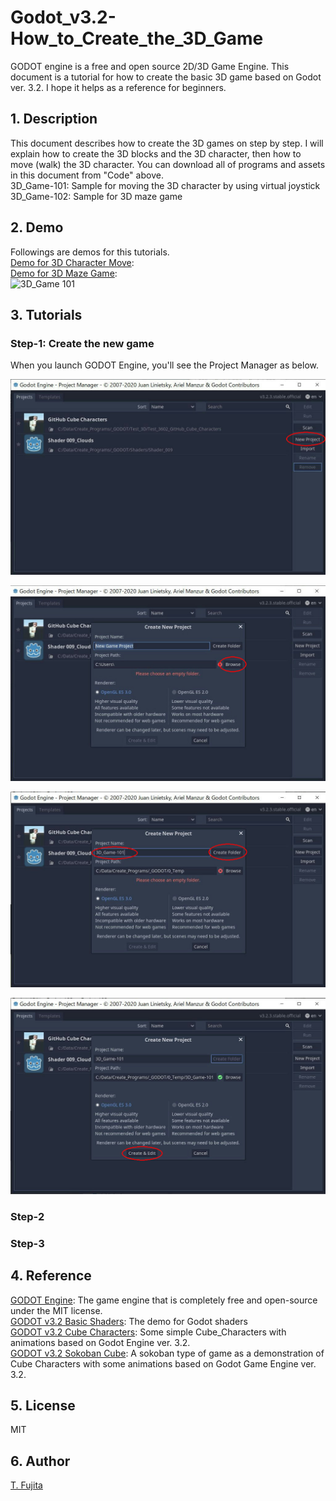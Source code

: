 # Godot_v3.2-How_to_Create_the_3D_Game
GODOT engine is a free and open source 2D/3D Game Engine. This document is a tutorial for how to create the basic 3D game based on Godot ver. 3.2. I hope it helps as a reference for beginners.  
  
## 1. Description
This document describes how to create the 3D games on step by step. I will explain how to create the 3D blocks and the 3D character, then how to move (walk) the 3D character. You can download all of programs and assets in this document from "Code" above.   
3D_Game-101: Sample for moving the 3D character by using virtual joystick   
3D_Game-102: Sample for 3D maze game  
  
## 2. Demo
Followings are demos for this tutorials.  
[Demo for 3D Character Move](https://github.com/To-Fujita/Godot_v3.2-How_to_Create_the_3D_Game/tree/main/3D_Game-101/3D_Game-101.html):   
[Demo for 3D Maze Game](https://github.com/To-Fujita/Godot_v3.2-How_to_Create_the_3D_Game/tree/main/3D_Game-102/3D_Game-102.html):   
![3D_Game 101](https://github.com/To-Fujita/Images/blob/master/3D_Game-001.gif "Demo for 3D Game 101")  

## 3. Tutorials

### Step-1: Create the new game
When you launch GODOT Engine, you'll see the Project Manager as below. 
  
![Godot 101](https://github.com/To-Fujita/Images/blob/master/Godot-101.jpg "Godot 101")  

![Godot 102](https://github.com/To-Fujita/Images/blob/master/Godot-102.jpg "Godot 102") 

![Godot 103](https://github.com/To-Fujita/Images/blob/master/Godot-103.jpg "Godot 103")

![Godot 104](https://github.com/To-Fujita/Images/blob/master/Godot-104.jpg "Godot 104") 

### Step-2

### Step-3


## 4. Reference
[GODOT Engine](https://godotengine.org/): The game engine that is completely free and open-source under the MIT license.  
[GODOT v3.2 Basic Shaders](https://github.com/To-Fujita/Godot_v3.2-Basic_Shaders): The demo for Godot shaders  
[GODOT v3.2 Cube Characters](https://github.com/To-Fujita/Godot_v3.2-Cube_Characters): Some simple Cube_Characters with animations based on Godot Engine ver. 3.2.  
[GODOT v3.2 Sokoban Cube](https://github.com/To-Fujita/Godot_v3.2-Sokoban_Cube): A sokoban type of game as a demonstration of Cube Characters with some animations based on Godot Game Engine ver. 3.2.  

## 5. License
MIT  

## 6. Author
[T. Fujita](https://github.com/To-Fujita)  
